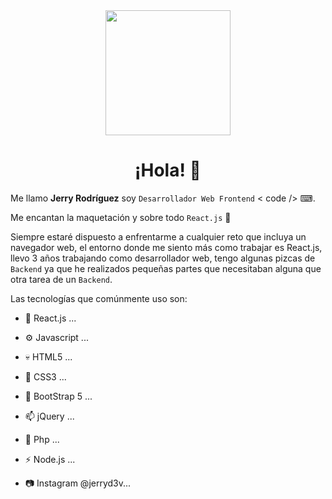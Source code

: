 <div id="header" align="center">
  <img src="https://i.ibb.co/8NGDCFG/This-Is-Fine.png" align="center" width="200"/>
</div>

<div id="header" align="center">
  <h1> ¡Hola! 👋</h1>
</div>


Me llamo **Jerry Rodríguez** soy `Desarrollador Web Frontend` < code /> ⌨.

Me encantan la maquetación y sobre todo `React.js` 🚀

Siempre estaré dispuesto a enfrentarme a cualquier reto que incluya un navegador web, el entorno donde me siento más como trabajar es React.js,
llevo 3 años trabajando como desarrollador web, tengo algunas pizcas de `Backend` ya que he realizados pequeñas partes que necesitaban alguna que otra
tarea de un `Backend`.

Las tecnologías que comúnmente uso son:

- 🚀 React.js ...
- ⚙ Javascript ...
- 💀 HTML5 ...
- 🎨 CSS3 ...
- 👔 BootStrap 5 ...
- 📫 jQuery ...
- 🐘 Php ...
- ⚡ Node.js ...

- 📷 Instagram @jerryd3v...
